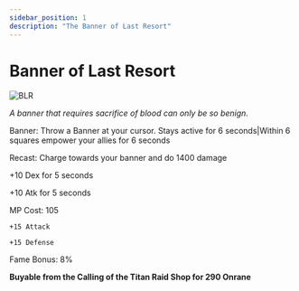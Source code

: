 ```yaml
---
sidebar_position: 1
description: "The Banner of Last Resort"
---
```


# Banner of Last Resort

![BLR](https://vwiki.valorserver.com/api/item/picture/banner%20of%20last%20resort)

<i>A banner that requires sacrifice of blood can only be so benign.</i>

Banner: Throw a Banner at your cursor. Stays active for 6 seconds|Within 6 squares empower your allies for 6 seconds

Recast: Charge towards your banner and do 1400 damage

+10 Dex for 5 seconds

+10 Atk for 5 seconds

MP Cost: 105

    +15 Attack
    
    +15 Defense

Fame Bonus: 8%

**Buyable from the Calling of the Titan Raid Shop for 290 Onrane**